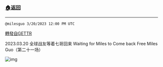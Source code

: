###  [:house:返回](README.md)
---


`@milesguo 3/20/2023 12:00 PM UTC`

[轉發自GETTR](https://gettr.com/post/p2c0k924dfd)

2023.03.20 全球战友等着七哥回来 Waiting for Miles to Come back   Free Miles Guo（第二十一场）

![img](https://media.gettr.com/group1/liveorigin/2023/03/19/20/d272da54-ee50-8063-77fd-6a9d079e9ead/db77deaeeaadf94601c75dae84bb7948.jpg)

